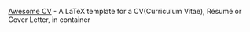 [Awesome CV](https://github.com/posquit0/Awesome-CV) - A LaTeX template for a CV(Curriculum Vitae), Résumé or Cover Letter, in container
